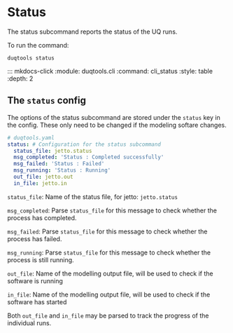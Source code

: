 # Status

The status subcommand reports the status of the UQ runs.

To run the command:

`duqtools status`

::: mkdocs-click
    :module: duqtools.cli
    :command: cli_status
    :style: table
    :depth: 2

## The `status` config

The options of the status subcommand are stored under the `status` key in the config. These only need to be changed if the modeling softare changes.


```yaml
# duqtools.yaml
status: # Configuration for the status subcommand
  status_file: jetto.status
  msg_completed: 'Status : Completed successfully'
  msg_failed: 'Status : Failed'
  msg_running: 'Status : Running'
  out_file: jetto.out
  in_file: jetto.in
```

`status_file`: Name of the status file, for jetto: `jetto.status`

`msg_completed`: Parse `status_file` for this message to check whether the process has completed.

`msg_failed`: Parse `status_file` for this message to check whether the process has failed.

`msg_running`: Parse `status_file` for this message to check whether the process is still running.

`out_file`: Name of the modelling output file, will be used to check if the software is running

`in_file`: Name of the modelling output file, will be used to check if the software has started

Both `out_file` and `in_file` may be parsed to track the progress of the individual runs.
